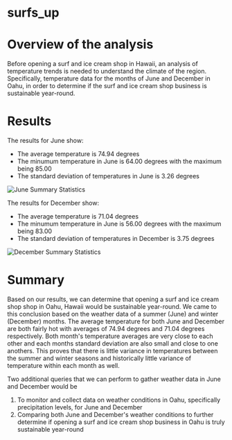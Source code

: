 # surfs_up

# Overview of the analysis
Before opening a surf and ice cream shop in Hawaii, an analysis of temperature trends is needed to understand the climate of the region. Specifically, temperature data for the months of June and December in Oahu, in order to determine if the surf and ice cream shop business is sustainable year-round.

# Results

The results for June show:
- The average temperature is 74.94 degrees 
- The minumum temperature in June is 64.00 degrees with the maximum being 85.00
- The standard deviation of temperatures in June is 3.26 degrees

![June Summary Statistics](https://user-images.githubusercontent.com/103234661/184357853-bb3dbc23-dde6-494b-90b4-7daa59398b53.png)

The results for December show:
- The average temperature is 71.04 degrees 
- The minumum temperature in June is 56.00 degrees with the maximum being 83.00
- The standard deviation of temperatures in December is 3.75 degrees

![December Summary Statistics](https://user-images.githubusercontent.com/103234661/184357859-ca1f3f3f-b73c-41cd-a981-2b54857b23c8.png)

# Summary

Based on our results, we can determine that opening a surf and ice cream shop shop in Oahu, Hawaii would be sustainable year-round. We came to this conclusion based on the weather data of a summer (June) and winter (December) months. The average temperature for both June and December are both fairly hot with averages of 74.94 degrees and 71.04 degrees respectively. Both month's temperature averages are very close to each other and each months standard deviation are also small and close to one anothers. This proves that there is little variance in temperatures between the summer and winter seasons and historically little variance of temperature within each month as well. 

Two additional queries that we can perform to gather weather data in June and December would be 
 1. To monitor and collect data on weather conditions in Oahu, specifically precipitation levels, for June and December  
 2. Comparing both June and December's weather conditions to further determine if opening a surf and ice cream shop business in Oahu is truly sustainable year-round
